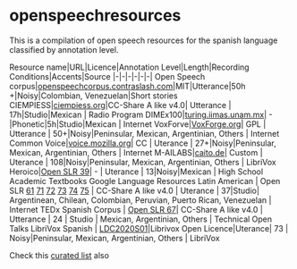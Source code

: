 # openspeechresources

This is a compilation of open speech resources for the spanish language classified by annotation level.

Resource name|URL|Licence|Annotation Level|Length|Recording Conditions|Accents|Source
|-|-|-|-|-|-|
Open Speech corpus|[openspeechcorpus.contraslash.com](http://openspeechcorpus.contraslash.com)|MIT|Utterance|50h +|Noisy|Colombian, Venezuelan|Short stories
CIEMPIESS|[ciempiess.org](http://www.ciempiess.org/downloads)|CC-Share A like v4.0| Utterance | 17h|Studio|Mexican | Radio Program
DIMEx100|[turing.iimas.unam.mx](http://turing.iimas.unam.mx/~luis/DIME/CORPUS-DIMEX.html)| - |Phonetic|5h|Studio|Mexican | Internet
VoxForve|[VoxForge.org](voxforge.org)| GPL | Utterance | 50+|Noisy|Peninsular, Mexican, Argentinian, Others | Internet
Common Voice|[voice.mozilla.org](https://voice.mozilla.org/en/datasets)| CC | Uterance | 27+|Noisy|Peninsular, Mexican, Argentinian, Others | Internet 
M-AILABS|[caito.de](https://www.caito.de/2019/01/the-m-ailabs-speech-dataset/#more-242)| Custom | Uterance | 108|Noisy|Peninsular, Mexican, Argentinian, Others | LibriVox
Heroico|[Open SLR 39](http://www.openslr.org/39/)| - | Uterance | 13|Noisy|Mexican | High School Academic Textbooks 
Google Language Resources Latin American | Open SLR [61](http://www.openslr.org/61/) [71](http://www.openslr.org/71/) [72](http://www.openslr.org/72/) [73](http://www.openslr.org/73/) [74](http://www.openslr.org/74/) [75](http://www.openslr.org/75/) | CC-Share A like v4.0 | Uterance | 37|Studio| Argentinean, Chilean, Colombian, Peruvian, Puerto Rican, Venezuelan | Internet 
TEDx Spanish Corpus | [Open SLR 67](http://www.openslr.org/67/)| CC-Share A like v4.0 | Utterance | 24 | Studio |  Mexican, Argentinian, Others | Technical Open Talks
LibriVox Spanish | [LDC2020S01](https://catalog.ldc.upenn.edu/LDC2020S01)|Librivox Open Licence|Uterance| 73 | Noisy|Peninsular, Mexican, Argentinian, Others | LibriVox

Check this [curated list](https://github.com/JRMeyer/open-speech-corpora) also

